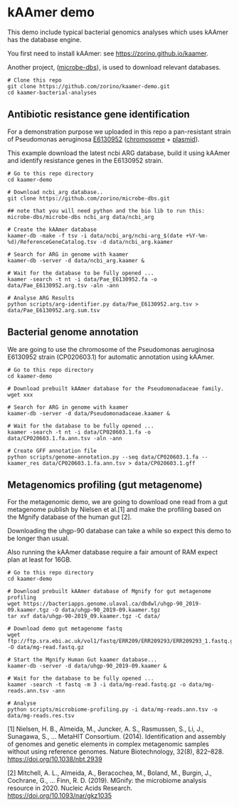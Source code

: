 # kAAmer demo

This demo include typical bacterial genomics analyses which uses kAAmer has the database engine.

You first need to install kAAmer: see https://zorino.github.io/kaamer.

Another project, ([microbe-dbs](https://github.com/zorino/microbe-dbs.git)), is used to download relevant databases.

``` shell
# Clone this repo
git clone https://github.com/zorino/kaamer-demo.git
cd kaamer-bacterial-analyses
```


## Antibiotic resistance gene identification

For a demonstration purpose we uploaded in this repo a pan-resistant strain of Pseudomonas
aeruginosa [E6130952](https://www.ncbi.nlm.nih.gov/biosample/SAMN06349407) ([chromosome](https://www.ncbi.nlm.nih.gov/nuccore/CP020603.1) + [plasmid](https://www.ncbi.nlm.nih.gov/nuccore/CP020602.1)).

This example download the latest ncbi ARG database, build it using kAAmer and identify resistance
genes in the E6130952 strain.


``` shell
# Go to this repo directory
cd kaamer-demo

# Download ncbi_arg database..
git clone https://github.com/zorino/microbe-dbs.git

## note that you will need python and the bio lib to run this:
microbe-dbs/microbe-dbs ncbi_arg data/ncbi_arg

# Create the kAAmer database
kaamer-db -make -f tsv -i data/ncbi_arg/ncbi-arg_$(date +%Y-%m-%d)/ReferenceGeneCatalog.tsv -d data/ncbi_arg.kaamer

# Search for ARG in genome with kaamer
kaamer-db -server -d data/ncbi_arg.kaamer &

# Wait for the database to be fully opened ...
kaamer -search -t nt -i data/Pae_E6130952.fa -o data/Pae_E6130952.arg.tsv -aln -ann

# Analyse ARG Results
python scripts/arg-identifier.py data/Pae_E6130952.arg.tsv > data/Pae_E6130952.arg.sum.tsv

```

## Bacterial genome annotation

We are going to use the chromosome of the Pseudomonas aeruginosa E6130952 strain (CP020603.1) for automatic
annotation using kAAmer.

``` shell
# Go to this repo directory
cd kaamer-demo

# Download prebuilt kAAmer database for the Pseudomonadaceae family.
wget xxx

# Search for ARG in genome with kaamer
kaamer-db -server -d data/Pseudomonadaceae.kaamer &

# Wait for the database to be fully opened ...
kaamer -search -t nt -i data/CP020603.1.fa -o data/CP020603.1.fa.ann.tsv -aln -ann

# Create GFF annotation file
python scripts/genome-annotation.py --seq data/CP020603.1.fa --kaamer_res data/CP020603.1.fa.ann.tsv > data/CP020603.1.gff

```


## Metagenomics profiling (gut metagenome)

For the metagenomic demo, we are going to download one read from a gut metagenome publish by Nielsen
et al.[1] and make the profiling based on the Mgnify database of the human gut [2].

Downloading the uhgp-90 database can take a while so expect this demo to be longer than usual.

Also running the kAAmer database require a fair amount of RAM expect plan at least for 16GB.

``` shell
# Go to this repo directory
cd kaamer-demo

# Download prebuilt kAAmer database of Mgnify for gut metagenome profiling
wget https://bacteriapps.genome.ulaval.ca/dbdwl/uhgp-90_2019-09.kaamer.tgz -O data/uhgp-90_2019-09.kaamer.tgz
tar xvf data/uhgp-90-2019_09.kaamer.tgz -C data/

# Download demo gut metagenome fastq 
wget ftp://ftp.sra.ebi.ac.uk/vol1/fastq/ERR209/ERR209293/ERR209293_1.fastq.gz -O data/mg-read.fastq.gz

# Start the Mgnify Human Gut kaamer database...
kaamer-db -server -d data/uhgp-90_2019-09.kaamer &

# Wait for the database to be fully opened ...
kaamer -search -t fastq -m 3 -i data/mg-read.fastq.gz -o data/mg-reads.ann.tsv -ann

# Analyse 
python scripts/microbiome-profiling.py -i data/mg-reads.ann.tsv -o data/mg-reads.res.tsv

```

[1] Nielsen, H. B., Almeida, M., Juncker, A. S., Rasmussen, S., Li, J., Sunagawa, S., … MetaHIT Consortium. (2014). Identification and assembly of genomes and genetic elements in complex metagenomic samples without using reference genomes. Nature Biotechnology, 32(8), 822–828. https://doi.org/10.1038/nbt.2939

[2] Mitchell, A. L., Almeida, A., Beracochea, M., Boland, M., Burgin, J., Cochrane, G., … Finn, R. D. (2019). MGnify: the microbiome analysis resource in 2020. Nucleic Acids Research. https://doi.org/10.1093/nar/gkz1035

